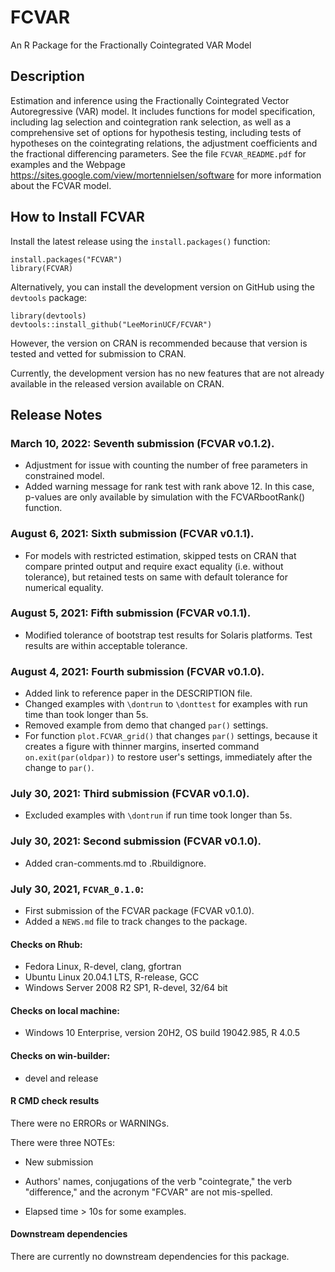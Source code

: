 # FCVAR
An R Package for the Fractionally Cointegrated VAR Model

## Description

Estimation and inference using the Fractionally Cointegrated 
Vector Autoregressive (VAR) model. It includes functions for model specification, 
including lag selection and cointegration rank selection, as well as a comprehensive
set of options for hypothesis testing, including tests of hypotheses on the 
cointegrating relations, the adjustment coefficients and the fractional 
differencing parameters. 
See the file ```FCVAR_README.pdf``` for examples
and the Webpage https://sites.google.com/view/mortennielsen/software
for more information about the FCVAR model.


## How to Install FCVAR

Install the latest release using the ```install.packages()``` function:

```
install.packages("FCVAR")
library(FCVAR)
```

Alternatively, you can install the development version on 
GitHub using the ```devtools``` package:

```
library(devtools)
devtools::install_github("LeeMorinUCF/FCVAR")
```

However, the version on CRAN is recommended because that version
is tested and vetted for submission to CRAN. 

Currently, the development version has no new features that are 
not already available in the released version available on CRAN. 


## Release Notes

### March 10, 2022: Seventh submission (FCVAR v0.1.2).

* Adjustment for issue with counting the number of free parameters in constrained model. 
* Added warning message for rank test with rank above 12. In this case, 
p-values are only available by simulation with the FCVARbootRank() function. 


### August 6, 2021: Sixth submission (FCVAR v0.1.1).

* For models with restricted estimation, skipped tests on CRAN 
that compare printed output and require exact equality (i.e. without tolerance), 
but retained tests on same with default tolerance for numerical equality. 

### August 5, 2021: Fifth submission (FCVAR v0.1.1).

* Modified tolerance of bootstrap test results for Solaris platforms. 
Test results are within acceptable tolerance. 


### August 4, 2021: Fourth submission (FCVAR v0.1.0).

* Added link to reference paper in the DESCRIPTION file. 
* Changed examples with ```\dontrun``` to ```\donttest``` for examples
with run time than took longer than 5s.
* Removed example from demo that changed ```par()``` settings.
* For function ```plot.FCVAR_grid()``` that changes ```par()``` settings, 
because it creates a figure with thinner margins, 
inserted command ```on.exit(par(oldpar))``` to restore user's settings, 
immediately after the change to ```par()```. 


### July 30, 2021: Third submission (FCVAR v0.1.0).

* Excluded examples with ```\dontrun``` if run time took longer than 5s.


### July 30, 2021: Second submission (FCVAR v0.1.0).

* Added cran-comments.md to .Rbuildignore.



### July 30, 2021,  ```FCVAR_0.1.0```: 

* First submission of the FCVAR package (FCVAR v0.1.0).
* Added a `NEWS.md` file to track changes to the package.


#### Checks on Rhub:
* Fedora Linux, R-devel, clang, gfortran
* Ubuntu Linux 20.04.1 LTS, R-release, GCC
* Windows Server 2008 R2 SP1, R-devel, 32/64 bit

#### Checks on local machine:
* Windows 10 Enterprise, version 20H2, OS build 19042.985, R 4.0.5

#### Checks on win-builder:
* devel and release


#### R CMD check results

There were no ERRORs or WARNINGs.

There were three NOTEs:

* New submission

* Authors' names, conjugations of the verb "cointegrate," the verb "difference," 
and the acronym "FCVAR" are not mis-spelled. 

* Elapsed time > 10s for some examples.


#### Downstream dependencies

There are currently no downstream dependencies for this package. 

